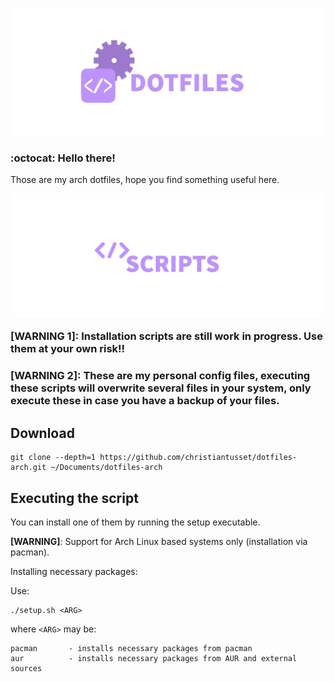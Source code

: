 ![alt text](resources/readme-dotfiles.png)

### :octocat: Hello there!

Those are my arch dotfiles, hope you find something useful here.

![alt text](resources/readme-scripts.png)

### [WARNING 1]: Installation scripts are still work in progress. Use them at your own risk!!
### [WARNING 2]: These are my personal config files, executing these scripts will overwrite several files in your system, only execute these in case you have a backup of your files.

## Download
```
git clone --depth=1 https://github.com/christiantusset/dotfiles-arch.git ~/Documents/dotfiles-arch
```

## Executing the script
You can install one of them by running the setup executable.

**[WARNING]**: Support for Arch Linux based systems only (installation via pacman).

Installing necessary packages:

Use:

```shell
./setup.sh <ARG> 
```

where
```<ARG>```
may be:

```
pacman       - installs necessary packages from pacman
aur          - installs necessary packages from AUR and external sources
```